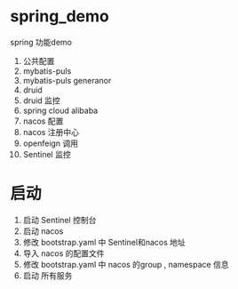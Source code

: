 # spring_demo
spring 功能demo

1. 公共配置
2. mybatis-puls
3. mybatis-puls generanor
4. druid
5. druid 监控
6. spring cloud alibaba
7. nacos 配置
8. nacos 注册中心
9. openfeign 调用
10. Sentinel 监控


# 启动
1. 启动 Sentinel 控制台
2. 启动 nacos
3. 修改 bootstrap.yaml 中 Sentinel和nacos 地址
4. 导入 nacos 的配置文件
5. 修改 bootstrap.yaml 中 nacos 的group , namespace 信息
6. 启动 所有服务
